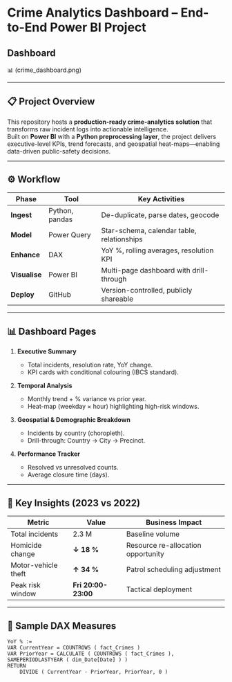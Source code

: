# Crime Analytics Dashboard – End-to-End Power BI Project

## Dashboard
📊 (crime_dashboard.png)

---

## 📋 Project Overview
This repository hosts a **production-ready crime-analytics solution** that transforms raw incident logs into actionable intelligence.  
Built on **Power BI** with a **Python preprocessing layer**, the project delivers executive-level KPIs, trend forecasts, and geospatial heat-maps—enabling data-driven public-safety decisions.

---

## ⚙️ Workflow
| Phase | Tool | Key Activities |
|-------|------|----------------|
| **Ingest** | Python, pandas | De-duplicate, parse dates, geocode |
| **Model**  | Power Query | Star-schema, calendar table, relationships |
| **Enhance** | DAX | YoY %, rolling averages, resolution KPI |
| **Visualise** | Power BI | Multi-page dashboard with drill-through |
| **Deploy** | GitHub | Version-controlled, publicly shareable |

---

## 📊 Dashboard Pages
1. **Executive Summary**  
   - Total incidents, resolution rate, YoY change.  
   - KPI cards with conditional colouring (IBCS standard).

2. **Temporal Analysis**  
   - Monthly trend + % variance vs prior year.  
   - Heat-map (weekday × hour) highlighting high-risk windows.

3. **Geospatial & Demographic Breakdown**  
   - Incidents by country (choropleth).  
   - Drill-through: Country → City → Precinct.

4. **Performance Tracker**  
   - Resolved vs unresolved counts.  
   - Average closure time (days).

---

## 🔑 Key Insights (2023 vs 2022)
| Metric | Value | Business Impact |
|--------|-------|-----------------|
| Total incidents | 2.3 M | Baseline volume |
| Homicide change | **↓ 18 %** | Resource re-allocation opportunity |
| Motor-vehicle theft | **↑ 34 %** | Patrol scheduling adjustment |
| Peak risk window | **Fri 20:00-23:00** | Tactical deployment |

---

## 🧮 Sample DAX Measures
```dax
YoY % :=
VAR CurrentYear = COUNTROWS ( fact_Crimes )
VAR PriorYear = CALCULATE ( COUNTROWS ( fact_Crimes ), SAMEPERIODLASTYEAR ( dim_Date[Date] ) )
RETURN
    DIVIDE ( CurrentYear - PriorYear, PriorYear, 0 )
